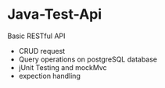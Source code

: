 # Java-Test-Api
Basic RESTful API
- CRUD request
- Query operations on postgreSQL database
- jUnit Testing and mockMvc
- expection handling
